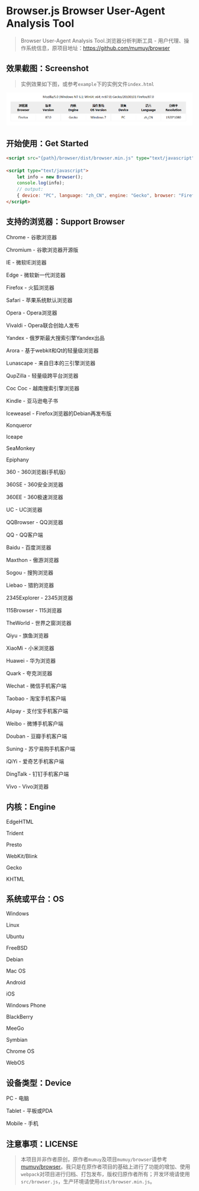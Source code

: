 # Browser.js Browser User-Agent Analysis Tool

> Browser User-Agent Analysis Tool.浏览器分析判断工具 - 用户代理、操作系统信息，原项目地址：https://github.com/mumuy/browser

## 效果截图：Screenshot

> 实例效果如下图，或参考`example`下的实例文件`index.html`

![20210407085544.png](20210407085544.png)

## 开始使用：Get Started

```html
<script src="{path}/browser/dist/browser.min.js" type="text/javascript" charset="utf-8"></script>

<script type="text/javascript">
    let info = new Browser();
    console.log(info);
    // output: 
    { device: "PC", language: "zh_CN", engine: "Gecko", browser: "Firefox", os: "Windows", osVersion: "7", version: "76.0", osWidth: 1920, osWeight: 1080 }
</script>
```

## 支持的浏览器：Support Browser

Chrome - 谷歌浏览器

Chromium - 谷歌浏览器开源版

IE - 微软IE浏览器

Edge - 微软新一代浏览器

Firefox - 火狐浏览器

Safari - 苹果系统默认浏览器

Opera - Opera浏览器

Vivaldi - Opera联合创始人发布

Yandex - 俄罗斯最大搜索引擎Yandex出品

Arora - 基于webkit和Qt的轻量级浏览器

Lunascape - 来自日本的三引擎浏览器

QupZilla - 轻量级跨平台浏览器

Coc Coc - 越南搜索引擎浏览器

Kindle - 亚马逊电子书

Iceweasel - Firefox浏览器的Debian再发布版

Konqueror

Iceape

SeaMonkey

Epiphany

360 - 360浏览器(手机版)

360SE - 360安全浏览器

360EE - 360极速浏览器

UC - UC浏览器

QQBrowser - QQ浏览器

QQ - QQ客户端

Baidu - 百度浏览器

Maxthon - 傲游浏览器

Sogou - 搜狗浏览器

Liebao - 猎豹浏览器

2345Explorer - 2345浏览器

115Browser - 115浏览器

TheWorld - 世界之窗浏览器

Qiyu - 旗鱼浏览器

XiaoMi - 小米浏览器

Huawei - 华为浏览器

Quark - 夸克浏览器

Wechat - 微信手机客户端

Taobao - 淘宝手机客户端

Alipay - 支付宝手机客户端

Weibo - 微博手机客户端

Douban - 豆瓣手机客户端

Suning - 苏宁易购手机客户端

iQiYi - 爱奇艺手机客户端

DingTalk - 钉钉手机客户端

Vivo - Vivo浏览器

## 内核：Engine

EdgeHTML

Trident

Presto

WebKit/Blink

Gecko

KHTML

## 系统或平台：OS

Windows

Linux

Ubuntu

FreeBSD

Debian

Mac	OS

Android

iOS

Windows Phone

BlackBerry

MeeGo

Symbian

Chrome OS

WebOS

## 设备类型：Device

PC - 电脑

Tablet - 平板或PDA

Mobile - 手机


## 注意事项：LICENSE

> 本项目并非作者原创，原作者`mumuy`及项目`mumuy/browser`请参考[mumuy/browser](https://github.com/mumuy/browser "browser.js")。我只是在原作者项目的基础上进行了功能的增加、使用`webpack`对项目进行归档、打包发布，版权归原作者所有；开发环境请使用`src/browser.js`，生产环境请使用`dist/browser.min.js`。